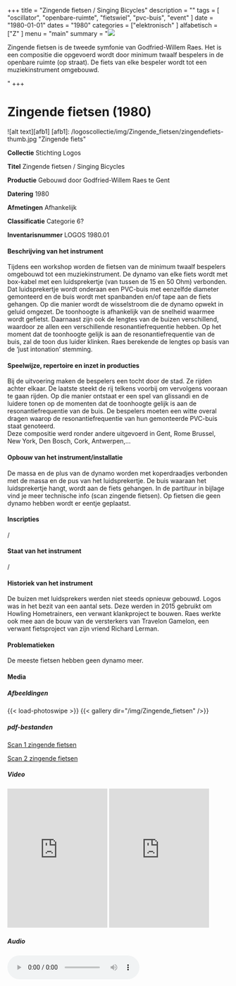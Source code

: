 ﻿+++
title = "Zingende fietsen / Singing Bicycles"
description = ""
tags = [ "oscillator",
"openbare-ruimte",
"fietswiel",
"pvc-buis",
"event"
]
date = "1980-01-01"
dates = "1980"
categories = ["elektronisch"
]
alfabetisch = ["Z"
]
menu = "main"
summary = "<a href='/logoscollectie/1980/zingende_fietsen'><img src='/logoscollectie/img/Zingende_fietsen/zingendefiets-thumb.jpg'></a><p>Zingende fietsen is de tweede symfonie van Godfried-Willem Raes. Het is een compositie die opgevoerd wordt door minimum twaalf bespelers in de openbare ruimte (op straat). De fiets van elke bespeler wordt tot een muziekinstrument omgebouwd. </p>"
+++


# Zingende fietsen (1980)

![alt text][afb1]
[afb1]: /logoscollectie/img/Zingende_fietsen/zingendefiets-thumb.jpg "Zingende fiets"

**Collectie** 
Stichting Logos

**Titel**
Zingende fietsen / Singing Bicycles

**Productie**
Gebouwd door Godfried-Willem Raes te Gent

**Datering**
1980

**Afmetingen**
Afhankelijk

**Classificatie**
Categorie 6?

**Inventarisnummer**
LOGOS 1980.01

#### Beschrijving van het instrument
Tijdens een workshop worden de fietsen van de minimum twaalf bespelers omgebouwd tot een muziekinstrument. De dynamo van elke fiets wordt met box-kabel met een luidsprekertje (van tussen de 15 en 50 Ohm) verbonden. Dat luidsprekertje wordt onderaan een PVC-buis met eenzelfde diameter gemonteerd en de buis wordt met spanbanden en/of tape aan de fiets gehangen. Op die manier wordt de wisselstroom die de dynamo opwekt in geluid omgezet. De toonhoogte is afhankelijk van de snelheid waarmee wordt gefietst. Daarnaast zijn ook de lengtes van de buizen verschillend, waardoor ze allen een verschillende resonantiefrequentie hebben. Op het moment dat de toonhoogte gelijk is aan de resonantiefrequentie van de buis, zal de toon dus luider klinken. Raes berekende de lengtes op basis van de ‘just intonation’ stemming.

#### Speelwijze, repertoire en inzet in producties
Bij de uitvoering maken de bespelers een tocht door de stad. Ze rijden achter elkaar. De laatste steekt de rij telkens voorbij om vervolgens vooraan te gaan rijden. Op die manier ontstaat er een spel van glissandi en de luidere tonen op de momenten dat de toonhoogte gelijk is aan de resonantiefrequentie van de buis.
De bespelers moeten een witte overal dragen waarop de resonantiefrequentie van hun gemonteerde PVC-buis staat genoteerd.  
Deze compositie werd ronder andere uitgevoerd in Gent, Rome Brussel, New York, Den Bosch, Cork, Antwerpen,…  


#### Opbouw van het instrument/installatie
De massa en de plus van de dynamo worden met koperdraadjes verbonden met de massa en de pus van het luidsprekertje. De buis waaraan het luidsprekertje hangt, wordt aan de fiets gehangen. In de partituur in bijlage vind je meer technische info (scan zingende fietsen). Op fietsen die geen dynamo hebben wordt er eentje geplaatst.

#### Inscripties
/

#### Staat van het instrument
/

#### Historiek van het instrument
De buizen met luidsprekers werden niet steeds opnieuw gebouwd. Logos was in het bezit van een aantal sets. Deze werden in 2015 gebruikt om Howling Hometrainers, een verwant klankproject te bouwen. 
Raes werkte ook mee aan de bouw van de versterkers van Travelon Gamelon, een verwant fietsproject van zijn vriend Richard Lerman.


#### Problematieken
De meeste fietsen hebben geen dynamo meer.

#### Media
##### Afbeeldingen
{{< load-photoswipe >}}
{{< gallery dir="/img/Zingende_fietsen" />}}

##### pdf-bestanden
[Scan 1 zingende fietsen](/logoscollectie/pdf/Zingende_fietsen/Scan%201%20zingende%20fietsen.pdf)

[Scan 2 zingende fietsen](/logoscollectie/pdf/Zingende_fietsen/Scan%202%20zingende%20fietsen.pdf)

##### Video
<iframe width="45%" height="315" src="https://www.youtube.com/embed/S3DbLlEclGo" frameborder="0" allow="accelerometer; autoplay; encrypted-media; gyroscope; picture-in-picture" allowfullscreen></iframe>

<iframe width="45%" height="315" src="https://www.youtube.com/embed/7OXVDMDRV2s" frameborder="0" allow="accelerometer; autoplay; encrypted-media; gyroscope; picture-in-picture" allowfullscreen></iframe>

##### Audio
<audio controls>
<source src="/logoscollectie/audio/Zingende_fietsen/zingende_fietsen3.wav" type="audio/wav">
<source src="/logoscollectie/audio/Zingende_fietsen/zingende_fietsen3.wav" type="audio/x-wav">
  If your browser doesn't support HTML5 audio, here is a <a href="/logoscollectie/audio/Zingende_fietsen/zingende_fietsen3.wav">link to the audio</a> instead.
</audio>



